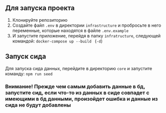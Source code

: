 ## Для запуска проекта
 1. Клонируйте репозиторию
 2. Создайте файл `.env` в директории `infrastructure` и пробросьте в него переменные, которые находятся в файле `.env.example`
 3. И запустите приложение, перейдя в папку `infratructure`, следующей командой: `docker-compose up --build ` (`-d`)

## Запуск сида

Для запуска сида данных, перейдите в директорию `core` и запустите команду: `npm run seed`

### Внимание! Прежде чем самым добавить данные в бд, запустите сид, если что-то из данных в сиде совпадет с имеющими в бд данными, произойдет ошибка и данные из сида не будут добавлены



